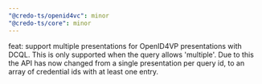 ```yaml
---
"@credo-ts/openid4vc": minor
"@credo-ts/core": minor
---
```


feat: support multiple presentations for OpenID4VP presentations with DCQL. This is only supported when the query allows 'multiple'. Due to this the API has now changed from a single presentation per query id, to an array of credential ids with at least one entry.
